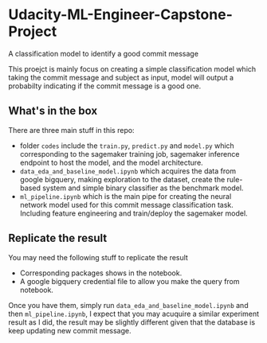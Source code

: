 # Udacity-ML-Engineer-Capstone-Project
A classification model to identify a good commit message

This proejct is mainly focus on creating a simple classification model which taking the commit message and subject as input, model will output a probabilty indicating if the commit message is a good one.

## What's in the box
There are three main stuff in this repo:
- folder `codes` include the `train.py`, `predict.py` and `model.py` which corresponding to the sagemaker training job, sagemaker inference endpoint to host the model, and the model architecture.
- `data_eda_and_baseline_model.ipynb` which acquires the data from google bigquery, making exploration to the dataset, create the rule-based system and simple binary classifier as the benchmark model.
- `ml_pipeline.ipynb` which is the main pipe for creating the neural network model used for this commit message classification task. Including feature engineering and train/deploy the sagemaker model.

## Replicate the result
You may need the following stuff to replicate the result
- Corresponding packages shows in the notebook.
- A google bigquery credential file to allow you make the query from notebook.

Once you have them, simply run `data_eda_and_baseline_model.ipynb` and then `ml_pipeline.ipynb`, I expect that you may acuquire a similar experiment result as I did, the result may be slightly different given that the database is keep updating new commit message.

